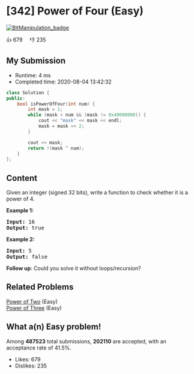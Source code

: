 # [342] Power of Four (Easy)

[![BitManipulation_badge](https://img.shields.io/badge/topic-BitManipulation-green.svg)](https://leetcode.com/problems/power-of-four/) 

:+1: 679 &nbsp; &nbsp; :thumbsdown: 235

## My Submission

- Runtime: 4 ms
- Completed time: 2020-08-04 13:42:32

```cpp
class Solution {
public:
    bool isPowerOfFour(int num) {
        int mask = 1;
        while (mask < num && (mask != 0x40000000)) {
            cout << "mask" << mask << endl;
            mask = mask << 2;
        }

        cout << mask;
        return !(mask ^ num);
    }
};
```

## Content
<p>Given an integer (signed 32 bits), write a function to check whether it is a power of 4.</p>

<p><strong>Example 1:</strong></p>

<pre>
<strong>Input: </strong><span id="example-input-1-1">16</span>
<strong>Output: </strong><span id="example-output-1">true</span>
</pre>

<div>
<p><strong>Example 2:</strong></p>

<pre>
<strong>Input: </strong><span id="example-input-2-1">5</span>
<strong>Output: </strong><span id="example-output-2">false</span></pre>
</div>

<p><b>Follow up</b>: Could you solve it without loops/recursion?</p>

## Related Problems
[Power of Two](https://leetcode.com/problems/power-of-two/) (Easy) <br>
[Power of Three](https://leetcode.com/problems/power-of-three/) (Easy) <br>

## What a(n) Easy problem!
Among **487523** total submissions, **202110** are accepted, with an acceptance rate of 41.5%. <br>

- Likes: 679
- Dislikes: 235

